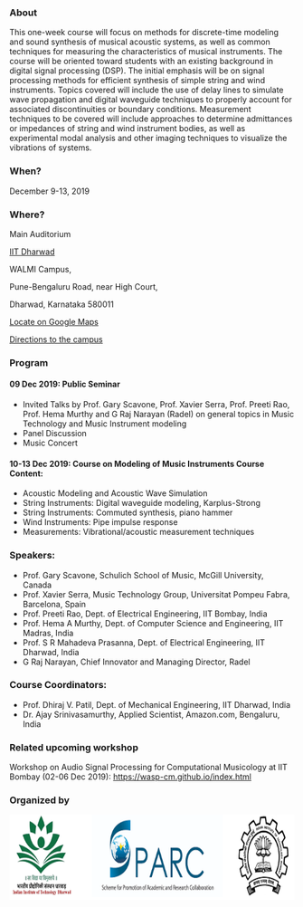 ### About
This one-week course will focus on methods for discrete-time modeling and sound synthesis of musical acoustic systems, as well as common techniques for measuring the characteristics of musical instruments. The course will be oriented toward students with an existing background in digital signal processing (DSP). The initial emphasis will be on signal processing methods for efficient synthesis of simple string and wind instruments. Topics covered will include the use of delay lines to simulate wave propagation and digital waveguide techniques to properly account for associated discontinuities or boundary conditions. Measurement techniques to be covered will include approaches to determine admittances or impedances of string and wind instrument bodies, as well as experimental modal analysis and other imaging techniques to visualize the vibrations of systems.

### When?
December 9-13, 2019

### Where?
Main Auditorium

[IIT Dharwad](https://www.iitdh.ac.in/)

WALMI Campus, 

Pune-Bengaluru Road, near High Court, 

Dharwad, Karnataka 580011

[Locate on Google Maps](https://goo.gl/maps/xjfVT1gWUL48Ea7b9)

[Directions to the campus](https://www.iitdh.ac.in/contact.php)

### Program

#### 09 Dec 2019: Public Seminar
* Invited Talks by Prof. Gary Scavone, Prof. Xavier Serra, Prof. Preeti Rao, Prof. Hema Murthy and G Raj Narayan (Radel) on general topics in Music Technology and Music Instrument modeling
* Panel Discussion
* Music Concert

#### 10-13 Dec 2019: Course on Modeling of Music Instruments Course Content:
* Acoustic Modeling and Acoustic Wave Simulation
* String Instruments: Digital waveguide modeling, Karplus-Strong
* String Instruments: Commuted synthesis, piano hammer
* Wind Instruments: Pipe impulse response
* Measurements: Vibrational/acoustic measurement techniques

### Speakers:
* Prof. Gary Scavone, Schulich School of Music, McGill University, Canada
* Prof. Xavier Serra, Music Technology Group, Universitat Pompeu Fabra, Barcelona, Spain
* Prof. Preeti Rao, Dept. of Electrical Engineering, IIT Bombay, India
* Prof. Hema A Murthy, Dept. of Computer Science and Engineering, IIT Madras, India
* Prof. S R Mahadeva Prasanna, Dept. of Electrical Engineering, IIT Dharwad, India
* G Raj Narayan, Chief Innovator and Managing Director, Radel 

### Course Coordinators:
* Prof. Dhiraj V. Patil, Dept. of Mechanical Engineering, IIT Dharwad, India
* Dr. Ajay Srinivasamurthy, Applied Scientist, Amazon.com, Bengaluru, India

### Related upcoming workshop
Workshop on Audio Signal Processing for Computational Musicology at IIT Bombay (02-06 Dec 2019): https://wasp-cm.github.io/index.html

### Organized by

<img src="logos.png" alt="" class="center" height="150"/> 

<br/><br/>  
